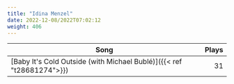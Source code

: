 ```yaml
---
title: "Idina Menzel"
date: 2022-12-08/2022T07:02:12
weight: 406
---
```




 Song | Plays 
----- | -----:
[Baby It's Cold Outside (with Michael Bublé)]({{< ref "t28681274">}}) | 31
